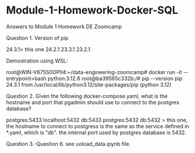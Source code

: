 # Module-1-Homework-Docker-SQL
Answers to Module 1 Homework DE Zoomcamp

Question 1. Version of pip

24.3.1> this one
24.2.1
23.3.1
23.2.1

Demostration using WSL:

root@WIN-V675S0OPII4:~/data-engineering-zoomcamp# docker run -it --entrypoint=bash python:3.12.8
root@ba39565c332b:/# pip --version
pip 24.3.1 from /usr/local/lib/python3.12/site-packages/pip (python 3.12)


Question 2. Given the following docker-compose.yaml, what is the hostname and port that pgadmin should use to connect to the postgres database?

postgres:5433
localhost:5432
db:5433
postgres:5432
db:5432 > this one, the hostname to connect to postgress is the same as the service defined in *.yaml, which is "db". the internal port used by postgres database is 5432.

Question 3.-Question 6. see uoload_data.ipynb file.
